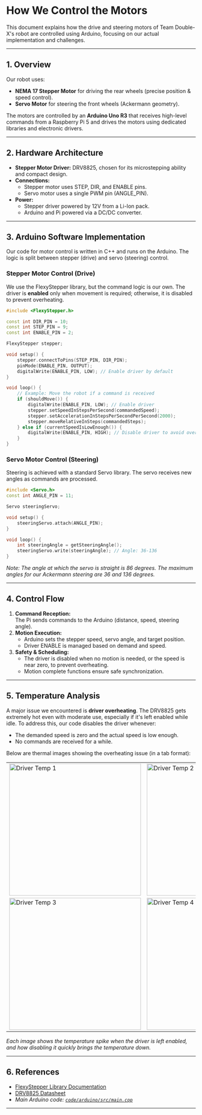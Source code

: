 # How We Control the Motors

This document explains how the drive and steering motors of Team Double-X's robot are controlled using Arduino, focusing on our actual implementation and challenges.

---

## 1. Overview

Our robot uses:
- **NEMA 17 Stepper Motor** for driving the rear wheels (precise position & speed control).
- **Servo Motor** for steering the front wheels (Ackermann geometry).

The motors are controlled by an **Arduino Uno R3** that receives high-level commands from a Raspberry Pi 5 and drives the motors using dedicated libraries and electronic drivers.

---

## 2. Hardware Architecture

- **Stepper Motor Driver:** DRV8825, chosen for its microstepping ability and compact design.
- **Connections:**  
  - Stepper motor uses STEP, DIR, and ENABLE pins.
  - Servo motor uses a single PWM pin (ANGLE_PIN).
- **Power:**  
  - Stepper driver powered by 12V from a Li-Ion pack.
  - Arduino and Pi powered via a DC/DC converter.

---

## 3. Arduino Software Implementation

Our code for motor control is written in C++ and runs on the Arduino. The logic is split between stepper (drive) and servo (steering) control.

### Stepper Motor Control (Drive)

We use the FlexyStepper library, but the command logic is our own. The driver is **enabled** only when movement is required; otherwise, it is disabled to prevent overheating.

```cpp
#include <FlexyStepper.h>

const int DIR_PIN = 10;
const int STEP_PIN = 9;
const int ENABLE_PIN = 2;

FlexyStepper stepper;

void setup() {
    stepper.connectToPins(STEP_PIN, DIR_PIN);
    pinMode(ENABLE_PIN, OUTPUT);
    digitalWrite(ENABLE_PIN, LOW); // Enable driver by default
}

void loop() {
    // Example: Move the robot if a command is received
    if (shouldMove()) {
        digitalWrite(ENABLE_PIN, LOW); // Enable driver
        stepper.setSpeedInStepsPerSecond(commandedSpeed);
        stepper.setAccelerationInStepsPerSecondPerSecond(2000);
        stepper.moveRelativeInSteps(commandedSteps);
    } else if (currentSpeedIsLowEnough()) {
        digitalWrite(ENABLE_PIN, HIGH); // Disable driver to avoid overheating
    }
}
```

### Servo Motor Control (Steering)

Steering is achieved with a standard Servo library. The servo receives new angles as commands are processed.

```cpp
#include <Servo.h>
const int ANGLE_PIN = 11;

Servo steeringServo;

void setup() {
    steeringServo.attach(ANGLE_PIN);
}

void loop() {
    int steeringAngle = getSteeringAngle();
    steeringServo.write(steeringAngle); // Angle: 36-136
}
```
*Note: The angle at which the servo is straight is 86 degrees. The maximum angles for our Ackermann steering are 36 and 136 degrees.*

---

## 4. Control Flow

1. **Command Reception:**  
   The Pi sends commands to the Arduino (distance, speed, steering angle).
2. **Motion Execution:**  
   - Arduino sets the stepper speed, servo angle, and target position.
   - Driver ENABLE is managed based on demand and speed.
3. **Safety & Scheduling:**  
   - The driver is disabled when no motion is needed, or the speed is near zero, to prevent overheating.
   - Motion complete functions ensure safe synchronization.

---

## 5. Temperature Analysis

A major issue we encountered is **driver overheating**. The DRV8825 gets extremely hot even with moderate use, especially if it's left enabled while idle. To address this, our code disables the driver whenever:
- The demanded speed is zero and the actual speed is low enough.
- No commands are received for a while.

Below are thermal images showing the overheating issue (in a tab format):

<table>
  <tr>
    <td><img src="DRIVER_TEMP_IMAGE_1_URL" alt="Driver Temp 1" width="350"></td>
    <td><img src="DRIVER_TEMP_IMAGE_2_URL" alt="Driver Temp 2" width="350"></td>
  </tr>
  <tr>
    <td><img src="DRIVER_TEMP_IMAGE_3_URL" alt="Driver Temp 3" width="350"></td>
    <td><img src="DRIVER_TEMP_IMAGE_4_URL" alt="Driver Temp 4" width="350"></td>
  </tr>
</table>

*Each image shows the temperature spike when the driver is left enabled, and how disabling it quickly brings the temperature down.*

---

## 6. References

- [FlexyStepper Library Documentation](https://github.com/Stan-Reifel/FlexyStepper)
- [DRV8825 Datasheet](https://www.ti.com/product/DRV8825)
- *Main Arduino code: [`code/arduino/src/main.cpp`](../code/arduino/src/main.cpp)*

---
